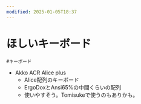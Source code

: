 ```yaml
---
modified: 2025-01-05T18:37
---
```

# ほしいキーボード

`#キーボード`

- Akko ACR Alice plus
    - Alice配列のキーボード
    - ErgoDoxとAnsi65%の中間くらいの配列
    - 使いやすそう。Tomisukeで使うのもありかも。